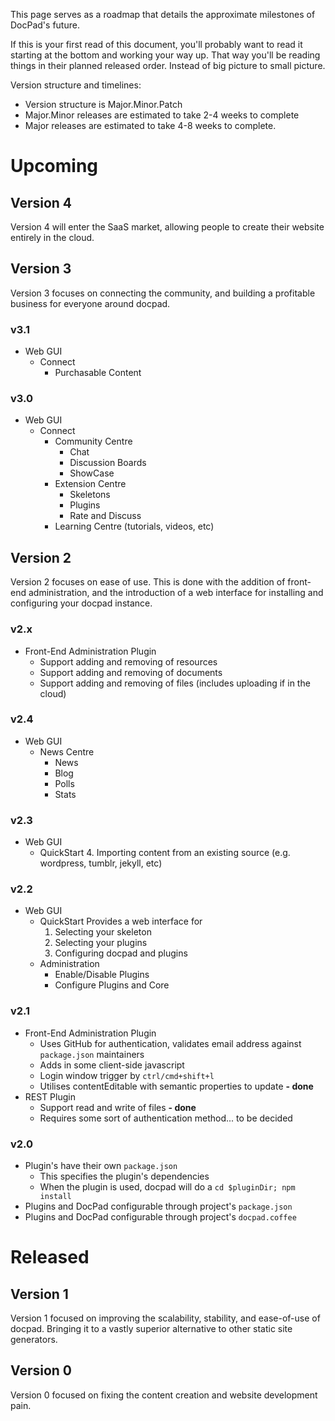 This page serves as a roadmap that details the approximate milestones of DocPad's future.

If this is your first read of this document, you'll probably want to read it starting at the bottom and working your way up. That way you'll be reading things in their planned released order. Instead of big picture to small picture.

Version structure and timelines:

- Version structure is Major.Minor.Patch
- Major.Minor releases are estimated to take 2-4 weeks to complete
- Major releases are estimated to take 4-8 weeks to complete.


# Upcoming


## Version 4

Version 4 will enter the SaaS market, allowing people to create their website entirely in the cloud.


## Version 3

Version 3 focuses on connecting the community, and building a profitable business for everyone around docpad.

### v3.1

- Web GUI
	- Connect
		- Purchasable Content

### v3.0

- Web GUI
	- Connect
		- Community Centre
			- Chat
			- Discussion Boards
			- ShowCase
		- Extension Centre
			- Skeletons
			- Plugins
			- Rate and Discuss
		- Learning Centre (tutorials, videos, etc)


## Version 2

Version 2 focuses on ease of use. This is done with the addition of front-end administration, and the introduction of a web interface for installing and configuring your docpad instance.

### v2.x

- Front-End Administration Plugin
	- Support adding and removing of resources
	- Support adding and removing of documents
	- Support adding and removing of files (includes uploading if in the cloud)


### v2.4

- Web GUI
	- News Centre
		- News
		- Blog
		- Polls
		- Stats


### v2.3

- Web GUI
	- QuickStart
		4. Importing content from an existing source (e.g. wordpress, tumblr, jekyll, etc)


### v2.2

- Web GUI
	- QuickStart
		Provides a web interface for
		1. Selecting your skeleton
		2. Selecting your plugins
		3. Configuring docpad and plugins
	- Administration
		- Enable/Disable Plugins
		- Configure Plugins and Core


### v2.1

- Front-End Administration Plugin
	- Uses GitHub for authentication, validates email address against `package.json` maintainers
	- Adds in some client-side javascript
	- Login window trigger by `ctrl/cmd+shift+l`
	- Utilises contentEditable with semantic properties to update **- done**
- REST Plugin
	- Support read and write of files **- done**
	- Requires some sort of authentication method... to be decided


### v2.0

- Plugin's have their own `package.json`
	- This specifies the plugin's dependencies
	- When the plugin is used, docpad will do a `cd $pluginDir; npm install`
- Plugins and DocPad configurable through project's `package.json`
- Plugins and DocPad configurable through project's `docpad.coffee`


# Released

## Version 1

Version 1 focused on improving the scalability, stability, and ease-of-use of docpad. Bringing it to a vastly superior alternative to other static site generators.

## Version 0

Version 0 focused on fixing the content creation and website development pain.